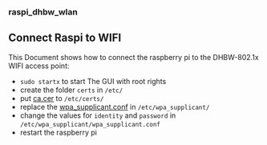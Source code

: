 ### raspi_dhbw_wlan
## Connect Raspi to WIFI
This Document shows how to connect the raspberry pi to the DHBW-802.1x WIFI access point:

 - `sudo startx` to start The GUI with root rights
 - create the folder `certs` in `/etc/`
 - put [ca.cer](http://github.com/janitz/raspi_dhbw_wlan/blob/master/ca.cer) to `/etc/certs/`
 - replace the [wpa_supplicant.conf](https://github.com/janitz/raspi_dhbw_wlan/blob/master/wpa_supplicant.conf) in `/etc/wpa_supplicant/`
 - change the values for `identity` and `password` in `/etc/wpa_supplicant/wpa_supplicant.conf`
 - restart the raspberry pi

